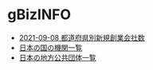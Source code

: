 # gBizINFO
 
- [2021-09-08 都道府県別新規創業会社数](https://code4fukui.github.io/gBizINFO/company_created.html)
- [日本の国の機関一覧](https://code4fukui.github.io/gBizINFO/jpgovs.html)
- [日本の地方公共団体一覧](https://code4fukui.github.io/gBizINFO/localgovs.html)

